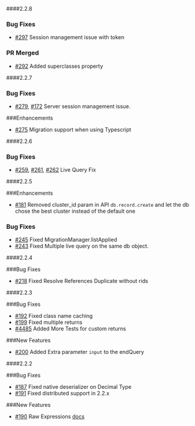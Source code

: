 
####2.2.8

### Bug Fixes

* [#297](https://github.com/orientechnologies/orientjs/issues/297) Session management issue with token

### PR Merged

* [#292](https://github.com/orientechnologies/orientjs/pull/292) Added superclasses property 


####2.2.7

### Bug Fixes

* [#279](https://github.com/orientechnologies/orientjs/issues/279), [#172](https://github.com/orientechnologies/orientjs/issues/172) Server session management issue.

###Enhancements

* [#275](https://github.com/orientechnologies/orientjs/issues/275) Migration support when using Typescript

####2.2.6

### Bug Fixes

* [#259](https://github.com/orientechnologies/orientjs/issues/259), [#261](https://github.com/orientechnologies/orientjs/issues/261), [#262](https://github.com/orientechnologies/orientjs/issues/262) Live Query Fix

####2.2.5

###Enhancements

* [#181](https://github.com/orientechnologies/orientjs/issues/181) Removed cluster_id param in API `db.record.create` and let the db chose the best cluster instead of the default one

### Bug Fixes

* [#245](https://github.com/orientechnologies/orientjs/issues/245) Fixed MigrationManager.listApplied
* [#243](https://github.com/orientechnologies/orientjs/issues/243) Fixed Multiple live query on the same db object.

####2.2.4

###Bug Fixes

* [#218](https://github.com/orientechnologies/orientjs/issues/218) Fixed Resolve References Duplicate without rids

####2.2.3

###Bug Fixes

* [#192](https://github.com/orientechnologies/orientjs/issues/192) Fixed class name caching
* [#199](https://github.com/orientechnologies/orientjs/issues/199) Fixed multiple returns
* [#4485](https://github.com/orientechnologies/orientdb/issues/4485) Added More Tests for custom returns
 
###New Features

* [#200](https://github.com/orientechnologies/orientjs/issues/200) Added Extra parameter `input` to the endQuery

####2.2.2

###Bug Fixes

* [#187](https://github.com/orientechnologies/orientjs/issues/187) Fixed native deserializer on Decimal Type
* [#191](https://github.com/orientechnologies/orientjs/issues/191) Fixed distributed support in 2.2.x

###New Features

* [#190](https://github.com/orientechnologies/orientjs/pull/190) Raw Expressions [docs](https://github.com/orientechnologies/orientdb-docs/blob/master/OrientJS-Query-Insert.md#raw-expressions)
